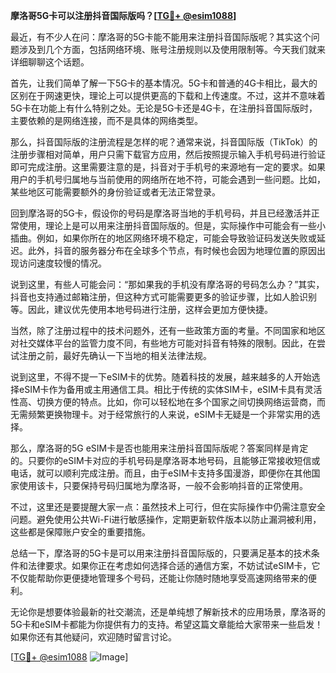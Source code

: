 **摩洛哥5G卡可以注册抖音国际版吗？[[TG💪+ @esim1088](https://t.me/s/esim1088)]**

最近，有不少人在问：摩洛哥的5G卡能不能用来注册抖音国际版呢？其实这个问题涉及到几个方面，包括网络环境、账号注册规则以及使用限制等。今天我们就来详细聊聊这个话题。

首先，让我们简单了解一下5G卡的基本情况。5G卡和普通的4G卡相比，最大的区别在于网速更快，理论上可以提供更高的下载和上传速度。不过，这并不意味着5G卡在功能上有什么特别之处。无论是5G卡还是4G卡，在注册抖音国际版时，主要依赖的是网络连接，而不是具体的网络类型。

那么，抖音国际版的注册流程是怎样的呢？通常来说，抖音国际版（TikTok）的注册步骤相对简单，用户只需下载官方应用，然后按照提示输入手机号码进行验证即可完成注册。这里需要注意的是，抖音对于手机号的来源地有一定的要求。如果用户的手机号归属地与当前使用的网络所在地不符，可能会遇到一些问题。比如，某些地区可能需要额外的身份验证或者无法正常登录。

回到摩洛哥的5G卡，假设你的号码是摩洛哥当地的手机号码，并且已经激活并正常使用，理论上是可以用来注册抖音国际版的。但是，实际操作中可能会有一些小插曲。例如，如果你所在的地区网络环境不稳定，可能会导致验证码发送失败或延迟。此外，抖音的服务器分布在全球多个节点，有时候也会因为地理位置的原因出现访问速度较慢的情况。

说到这里，有些人可能会问：“那如果我的手机没有摩洛哥的号码怎么办？”其实，抖音也支持通过邮箱注册，但这种方式可能需要更多的验证步骤，比如人脸识别等。因此，建议优先使用本地号码进行注册，这样会更加方便快捷。

当然，除了注册过程中的技术问题外，还有一些政策方面的考量。不同国家和地区对社交媒体平台的监管力度不同，有些地方可能对抖音有特殊的限制。因此，在尝试注册之前，最好先确认一下当地的相关法律法规。

说到这里，不得不提一下eSIM卡的优势。随着科技的发展，越来越多的人开始选择eSIM卡作为备用或主用通信工具。相比于传统的实体SIM卡，eSIM卡具有灵活性高、切换方便的特点。比如，你可以轻松地在多个国家之间切换网络运营商，而无需频繁更换物理卡。对于经常旅行的人来说，eSIM卡无疑是一个非常实用的选择。

那么，摩洛哥的5G eSIM卡是否也能用来注册抖音国际版呢？答案同样是肯定的。只要你的eSIM卡对应的手机号码是摩洛哥本地号码，且能够正常接收短信或电话，就可以顺利完成注册。而且，由于eSIM卡支持多国漫游，即便你在其他国家使用该卡，只要保持号码归属地为摩洛哥，一般不会影响抖音的正常使用。

不过，这里还是要提醒大家一点：虽然技术上可行，但在实际操作中仍需注意安全问题。避免使用公共Wi-Fi进行敏感操作，定期更新软件版本以防止漏洞被利用，这些都是保障账户安全的重要措施。

总结一下，摩洛哥的5G卡是可以用来注册抖音国际版的，只要满足基本的技术条件和法律要求。如果你正在考虑如何选择合适的通信方案，不妨试试eSIM卡，它不仅能帮助你更便捷地管理多个号码，还能让你随时随地享受高速网络带来的便利。

无论你是想要体验最新的社交潮流，还是单纯想了解新技术的应用场景，摩洛哥的5G卡和eSIM卡都能为你提供有力的支持。希望这篇文章能给大家带来一些启发！如果你还有其他疑问，欢迎随时留言讨论。

[[TG💪+ @esim1088](https://t.me/s/esim1088) ![Image](https://i.postimg.cc/4NQfJmqS/Snipaste-2025-05-13-00-14-12.png)]